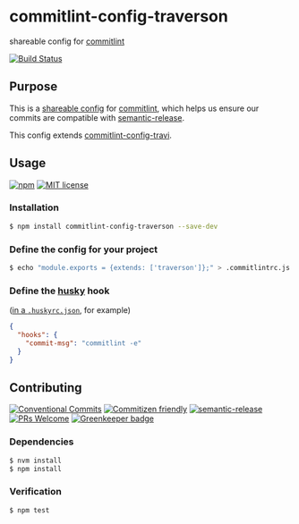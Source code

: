 # commitlint-config-traverson

shareable config for [commitlint](https://github.com/marionebl/commitlint)

<!-- status badges -->
[![Build Status][ci-badge]][ci-link]

## Purpose

This is a [shareable config](https://marionebl.github.io/commitlint/#/concepts-shareable-config) for [commitlint](https://github.com/marionebl/commitlint), which helps us ensure our commits are compatible with [semantic-release](https://github.com/semantic-release/semantic-release).

This config extends [commitlint-config-travi](https://github.com/travi/commitlint-config-travi).

## Usage

<!-- consumer badges -->
[![npm][npm-badge]][npm-link]
[![MIT license][license-badge]][license-link]

### Installation

```sh
$ npm install commitlint-config-traverson --save-dev
```

### Define the config for your project

```sh
$ echo "module.exports = {extends: ['traverson']};" > .commitlintrc.js
```

### Define the [husky](https://github.com/typicode/husky) hook

([in a `.huskyrc.json`](https://github.com/typicode/husky#upgrading-from-014),
for example)

```json
{
  "hooks": {
    "commit-msg": "commitlint -e"
  }
}
```

## Contributing

<!-- contribution badges -->
[![Conventional Commits][commit-convention-badge]][commit-convention-link]
[![Commitizen friendly][commitizen-badge]][commitizen-link]
[![semantic-release][semantic-release-badge]][semantic-release-link]
[![PRs Welcome][PRs-badge]][PRs-link]
[![Greenkeeper badge](https://badges.greenkeeper.io/traverson/commitlint-config-traverson.svg)](https://greenkeeper.io/)

### Dependencies

```sh
$ nvm install
$ npm install
```

### Verification

```sh
$ npm test
```

[npm-link]: https://www.npmjs.com/package/commitlint-config-traverson
[npm-badge]: https://img.shields.io/npm/v/commitlint-config-traverson.svg
[license-link]: LICENSE
[license-badge]: https://img.shields.io/github/license/traverson/commitlint-config-traverson.svg
[ci-link]: https://travis-ci.com/traverson/commitlint-config-traverson
[ci-badge]: https://img.shields.io/travis/traverson/commitlint-config-traverson.svg?branch=master
[commit-convention-link]: https://conventionalcommits.org
[commit-convention-badge]: https://img.shields.io/badge/Conventional%20Commits-1.0.0-yellow.svg
[commitizen-link]: http://commitizen.github.io/cz-cli/
[commitizen-badge]: https://img.shields.io/badge/commitizen-friendly-brightgreen.svg
[semantic-release-link]: https://github.com/semantic-release/semantic-release
[semantic-release-badge]: https://img.shields.io/badge/%20%20%F0%9F%93%A6%F0%9F%9A%80-semantic--release-e10079.svg
[PRs-link]: http://makeapullrequest.com
[PRs-badge]: https://img.shields.io/badge/PRs-welcome-brightgreen.svg
